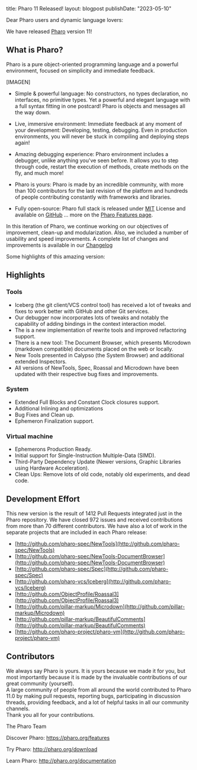 title: Pharo 11 Released!
layout: blogpost
publishDate: "2023-05-10"

Dear Pharo users and dynamic language lovers: 

We have released [Pharo](https://pharo.org/) version 11!

## What is Pharo?

Pharo is a pure object-oriented programming language and a powerful environment, focused on simplicity and immediate feedback.

[IMAGEN]

- Simple & powerful language: No constructors, no types declaration, no interfaces, no primitive types. Yet a powerful and elegant language with a full syntax fitting in one postcard! Pharo is objects and messages all the way down.

- Live, immersive environment: Immediate feedback at any moment of your development: Developing, testing, debugging. Even in production environments, you will never be stuck in compiling and deploying steps again!

- Amazing debugging experience: Pharo environment includes a debugger, unlike anything you've seen before. It allows you to step through code, restart the execution of methods, create methods on the fly, and much more!

- Pharo is yours: Pharo is made by an incredible community, with more than 100 contributors for the last revision of the platform and hundreds of people contributing constantly with frameworks and libraries.

- Fully open-source: Pharo full stack is released under [MIT](https://opensource.org/licenses/MIT) License and available on [GitHub](https://github.com/pharo-project/pharo)
... more on the [Pharo Features page](http://www.pharo.org/features).

In this iteration of Pharo, we continue working on our objectives of improvement, clean-up and modularization.
Also, we included a number of usability and speed improvements. 
A complete list of changes and improvements is available in our [Changelog](https://github.com/pharo-project/pharo-changelogs/blob/master/Pharo110ChangeLogs.md)

Some highlights of this amazing version:

## Highlights

### Tools
- Iceberg (the git client/VCS control tool) has received a lot of tweaks and fixes to work better with GitHub and other Git services.
- Our debugger now incorporates lots of tweaks and notably the capability of adding bindings in the context interaction model.
- The is a new implementation of rewrite tools and improved refactoring support. 
- There is a new tool: The Document Browser, which presents Microdown (markdown compatible) documents placed on the web or locally. 
- New Tools presented in Calypso (the System Browser) and additional extended Inspectors.
- All versions of NewTools, Spec, Roassal and Microdown have been updated with their respective bug fixes and improvements.

### System 

- Extended Full Blocks and Constant Clock closures support.
- Additional Inlining and optimizations 
- Bug Fixes and Clean up.
- Ephemeron Finalization support.
   
### Virtual machine
- Ephemerons Production Ready.
- Initial support for Single-Instruction Multiple-Data (SIMD).
- Third-Party Dependency Update (Newer versions, Graphic Libraries using Hardware Acceleration).
- Clean Ups: Remove lots of old code, notably old experiments, and dead code. 


## Development Effort

This new version is the result of 1412 Pull Requests integrated just in the Pharo repository. 
We have closed 972 issues and received contributions from more than 70 different contributors.
We have also a lot of work in the separate projects that are included in each Pharo release:

- [http://github.com/pharo-spec/NewTools](http://github.com/pharo-spec/NewTools)
- [http://github.com/pharo-spec/NewTools-DocumentBrowser](http://github.com/pharo-spec/NewTools-DocumentBrowser)
- [http://github.com/pharo-spec/Spec](http://github.com/pharo-spec/Spec)
- [http://github.com/pharo-vcs/Iceberg](http://github.com/pharo-vcs/Iceberg)
- [http://github.com/ObjectProfile/Roassal3](http://github.com/ObjectProfile/Roassal3)
- [http://github.com/pillar-markup/Microdown](http://github.com/pillar-markup/Microdown)
- [http://github.com/pillar-markup/BeautifulComments](http://github.com/pillar-markup/BeautifulComments)
- [http://github.com/pharo-project/pharo-vm](http://github.com/pharo-project/pharo-vm)

## Contributors
We always say Pharo is yours. It is yours because we made it for you, but most importantly because it is made by the invaluable contributions of our great community (yourself).  
A large community of people from all around the world contributed to Pharo 11.0 by making pull requests, reporting bugs, participating in discussion threads, providing feedback, and a lot of helpful tasks in all our community channels.  
Thank you all for your contributions.


The Pharo Team

Discover Pharo: https://pharo.org/features

Try Pharo: http://pharo.org/download

Learn Pharo: http://pharo.org/documentation
